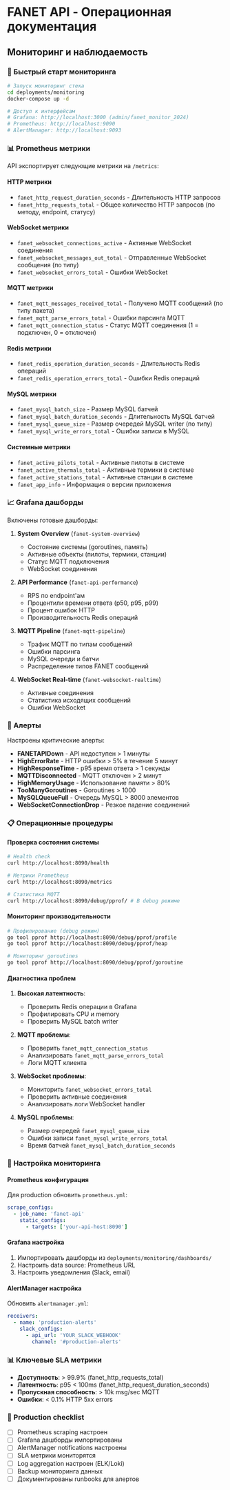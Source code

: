 # FANET API - Операционная документация

## Мониторинг и наблюдаемость

### 🚀 Быстрый старт мониторинга

```bash
# Запуск мониторинг стека
cd deployments/monitoring
docker-compose up -d

# Доступ к интерфейсам
# Grafana: http://localhost:3000 (admin/fanet_monitor_2024)
# Prometheus: http://localhost:9090
# AlertManager: http://localhost:9093
```

### 📊 Prometheus метрики

API экспортирует следующие метрики на `/metrics`:

#### HTTP метрики
- `fanet_http_request_duration_seconds` - Длительность HTTP запросов
- `fanet_http_requests_total` - Общее количество HTTP запросов (по методу, endpoint, статусу)

#### WebSocket метрики
- `fanet_websocket_connections_active` - Активные WebSocket соединения
- `fanet_websocket_messages_out_total` - Отправленные WebSocket сообщения (по типу)
- `fanet_websocket_errors_total` - Ошибки WebSocket

#### MQTT метрики
- `fanet_mqtt_messages_received_total` - Получено MQTT сообщений (по типу пакета)
- `fanet_mqtt_parse_errors_total` - Ошибки парсинга MQTT
- `fanet_mqtt_connection_status` - Статус MQTT соединения (1 = подключен, 0 = отключен)

#### Redis метрики
- `fanet_redis_operation_duration_seconds` - Длительность Redis операций
- `fanet_redis_operation_errors_total` - Ошибки Redis операций

#### MySQL метрики
- `fanet_mysql_batch_size` - Размер MySQL батчей
- `fanet_mysql_batch_duration_seconds` - Длительность MySQL батчей
- `fanet_mysql_queue_size` - Размер очередей MySQL writer (по типу)
- `fanet_mysql_write_errors_total` - Ошибки записи в MySQL

#### Системные метрики
- `fanet_active_pilots_total` - Активные пилоты в системе
- `fanet_active_thermals_total` - Активные термики в системе
- `fanet_active_stations_total` - Активные станции в системе
- `fanet_app_info` - Информация о версии приложения

### 📈 Grafana дашборды

Включены готовые дашборды:

1. **System Overview** (`fanet-system-overview`)
   - Состояние системы (goroutines, память)
   - Активные объекты (пилоты, термики, станции)
   - Статус MQTT подключения
   - WebSocket соединения

2. **API Performance** (`fanet-api-performance`)
   - RPS по endpoint'ам
   - Процентили времени ответа (p50, p95, p99)
   - Процент ошибок HTTP
   - Производительность Redis операций

3. **MQTT Pipeline** (`fanet-mqtt-pipeline`)
   - Трафик MQTT по типам сообщений
   - Ошибки парсинга
   - MySQL очереди и батчи
   - Распределение типов FANET сообщений

4. **WebSocket Real-time** (`fanet-websocket-realtime`)
   - Активные соединения
   - Статистика исходящих сообщений
   - Ошибки WebSocket

### 🚨 Алерты

Настроены критические алерты:

- **FANETAPIDown** - API недоступен > 1 минуты
- **HighErrorRate** - HTTP ошибки > 5% в течение 5 минут  
- **HighResponseTime** - p95 время ответа > 1 секунды
- **MQTTDisconnected** - MQTT отключен > 2 минут
- **HighMemoryUsage** - Использование памяти > 80%
- **TooManyGoroutines** - Goroutines > 1000
- **MySQLQueueFull** - Очередь MySQL > 8000 элементов
- **WebSocketConnectionDrop** - Резкое падение соединений

### 📋 Операционные процедуры

#### Проверка состояния системы

```bash
# Health check
curl http://localhost:8090/health

# Метрики Prometheus  
curl http://localhost:8090/metrics

# Статистика MQTT
curl http://localhost:8090/debug/pprof/ # В debug режиме
```

#### Мониторинг производительности

```bash
# Профилирование (debug режим)
go tool pprof http://localhost:8090/debug/pprof/profile
go tool pprof http://localhost:8090/debug/pprof/heap

# Мониторинг goroutines
go tool pprof http://localhost:8090/debug/pprof/goroutine
```

#### Диагностика проблем

1. **Высокая латентность**:
   - Проверить Redis операции в Grafana
   - Профилировать CPU и memory
   - Проверить MySQL batch writer

2. **MQTT проблемы**:
   - Проверить `fanet_mqtt_connection_status` 
   - Анализировать `fanet_mqtt_parse_errors_total`
   - Логи MQTT клиента

3. **WebSocket проблемы**:
   - Мониторить `fanet_websocket_errors_total`
   - Проверить активные соединения
   - Анализировать логи WebSocket handler

4. **MySQL проблемы**:
   - Размер очередей `fanet_mysql_queue_size`
   - Ошибки записи `fanet_mysql_write_errors_total`
   - Время батчей `fanet_mysql_batch_duration_seconds`

### 🔧 Настройка мониторинга

#### Prometheus конфигурация

Для production обновить `prometheus.yml`:

```yaml
scrape_configs:
  - job_name: 'fanet-api'
    static_configs:
      - targets: ['your-api-host:8090']
```

#### Grafana настройка

1. Импортировать дашборды из `deployments/monitoring/dashboards/`
2. Настроить data source: Prometheus URL
3. Настроить уведомления (Slack, email)

#### AlertManager настройка

Обновить `alertmanager.yml`:

```yaml
receivers:
  - name: 'production-alerts'
    slack_configs:
      - api_url: 'YOUR_SLACK_WEBHOOK'
        channel: '#production-alerts'
```

### 📊 Ключевые SLA метрики

- **Доступность**: > 99.9% (fanet_http_requests_total)
- **Латентность**: p95 < 100ms (fanet_http_request_duration_seconds)
- **Пропускная способность**: > 10k msg/sec MQTT
- **Ошибки**: < 0.1% HTTP 5xx errors

### 🎯 Production checklist

- [ ] Prometheus scraping настроен
- [ ] Grafana дашборды импортированы
- [ ] AlertManager notifications настроены
- [ ] SLA метрики мониторятся
- [ ] Log aggregation настроен (ELK/Loki)
- [ ] Backup мониторинга данных
- [ ] Документированы runbooks для алертов